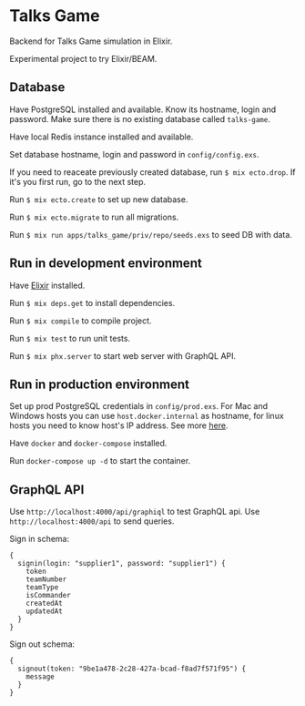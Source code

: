 # Talks Game

Backend for Talks Game simulation in Elixir.

Experimental project to try Elixir/BEAM.

## Database

Have PostgreSQL installed and available. Know its hostname, login and password. Make sure there is no existing database called `talks-game`.

Have local Redis instance installed and available.

Set database hostname, login and password in `config/config.exs`.

If you need to reaceate previously created database, run `$ mix ecto.drop`. If it's you first run, go to the next step.

Run `$ mix ecto.create` to set up new database.

Run `$ mix ecto.migrate` to run all migrations.

Run `$ mix run apps/talks_game/priv/repo/seeds.exs` to seed DB with data.

## Run in development environment

Have [Elixir](https://elixir-lang.org/install.html) installed.

Run `$ mix deps.get` to install dependencies.

Run `$ mix compile` to compile project.

Run `$ mix test` to run unit tests.

Run `$ mix phx.server` to start web server with GraphQL API.

## Run in production environment

Set up prod PostgreSQL credentials in `config/prod.exs`. For Mac and Windows hosts you can use `host.docker.internal` as hostname, for linux hosts you need to know host's IP address. See more [here](https://stackoverflow.com/questions/24319662/from-inside-of-a-docker-container-how-do-i-connect-to-the-localhost-of-the-mach).

Have `docker` and `docker-compose` installed.

Run `docker-compose up -d` to start the container.

## GraphQL API

Use `http://localhost:4000/api/graphiql` to test GraphQL api. Use `http://localhost:4000/api` to send queries.

Sign in schema:

```
{
  signin(login: "supplier1", password: "supplier1") {
    token
    teamNumber
    teamType
    isCommander
    createdAt
    updatedAt
  }
}
```

Sign out schema:

```
{
  signout(token: "9be1a478-2c28-427a-bcad-f8ad7f571f95") {
    message
  }
}
```
